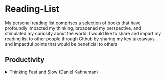 # Reading-List
My personal reading list comprises a selection of books that have profoundly impacted my thinking, broadened my perspective, and stimulated my curiosity about the world. I would like to share and impart my reading list to other people through Github by sharing my key takeaways and impactful points that would be beneficial to others


## Productivity 

<details>
  <summary> Thinking Fast and Slow (Daniel Kahneman) </summary>
  
  [Thinking Fast and Slow (Daniel Kahneman)](https://www.amazon.co.uk/Thinking-Fast-Slow-Daniel-Kahneman/dp/0141033576)

